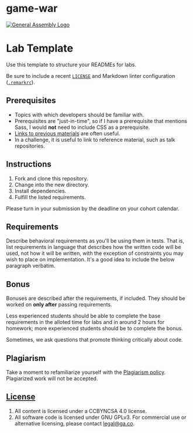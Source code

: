 # game-war

[![General Assembly Logo](https://camo.githubusercontent.com/1a91b05b8f4d44b5bbfb83abac2b0996d8e26c92/687474703a2f2f692e696d6775722e636f6d2f6b6538555354712e706e67)](https://generalassemb.ly/education/web-development-immersive)

# Lab Template

Use this template to structure your READMEs for labs.

Be sure to include a recent [`LICENSE`](LICENSE) and Markdown linter
configuration ([`.remarkrc`](.remarkrc)).

## Prerequisites

- Topics with which developers should be familiar with.
- Prerequisites are "just-in-time", so if I have a prerequisite that mentions
  Sass, I would **not** need to include CSS as a prerequisite.
- [Links to previous materials](https://www.youtube.com/watch?v=dQw4w9WgXcQ)
  are often useful.
- In a challenge, it is useful to link to reference material, such as talk
  repositories.

## Instructions

1. Fork and clone this repository.
2. Change into the new directory.
3. Install dependencies.
4. Fulfill the listed requirements.

Please turn in your submission by the deadline on your cohort calendar.

## Requirements

Describe behavioral requirements as you'll be using them in tests. That is,
list requirements in language that describes how the written code will be used,
not how it will be written, with the exception of constraints you may wish to
place on implementation. It's a good idea to include the below paragraph
verbatim.

## Bonus

Bonuses are described after the requirements, if included. They should be worked
on **only after** passing requirements.

Less experienced students should be able to complete the base requirements in
the alloted time for labs and in around 2 hours for homework; more experienced
students should be to complete the bonus.

Sometimes, we ask questions that promote thinking critically about code.

## Plagiarism

Take a moment to refamiliarize yourself with the [Plagiarism policy](https://git.generalassemb.ly/DC-WDI/Administrative/blob/master/plagiarism.md). Plagiarized work will not be accepted.

## [License](LICENSE)

1.  All content is licensed under a CC­BY­NC­SA 4.0 license.
1.  All software code is licensed under GNU GPLv3. For commercial use or
    alternative licensing, please contact legal@ga.co.
